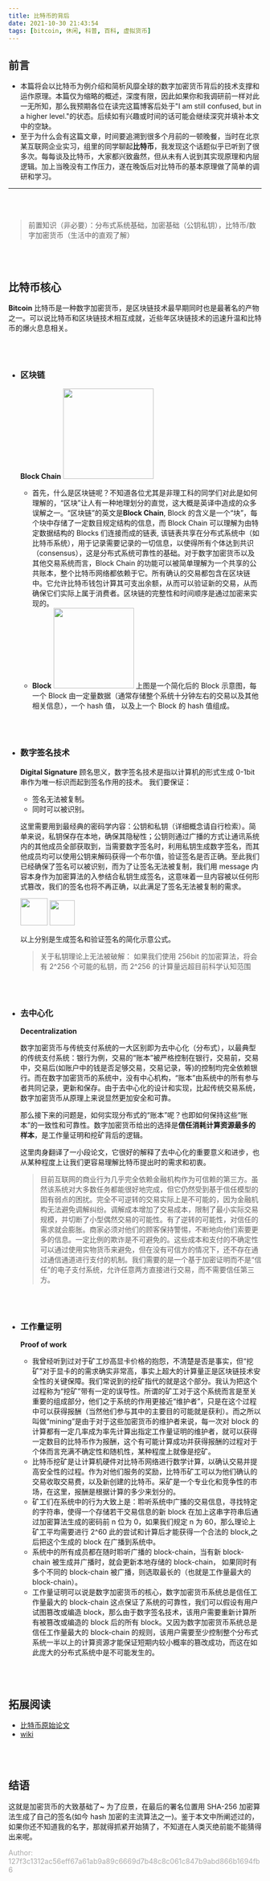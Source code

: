 ```yaml
---
title: 比特币的背后
date: 2021-10-30 21:43:54
tags: [bitcoin, 休闲, 科普, 百科, 虚拟货币]
---
```


## 前言

- 本篇将会以比特币为例介绍和简析风靡全球的数字加密货币背后的技术支撑和运作原理。本篇仅为缩略的概述，深度有限，因此如果你和我调研前一样对此一无所知，那么我预期各位在读完这篇博客后处于"I am still confused, but in a higher level."的状态。后续如有兴趣或时间的话可能会继续深究并填补本文中的空缺。
- 至于为什么会有这篇文章，时间要追溯到很多个月前的一顿晚餐，当时在北京某互联网企业实习，组里的同学聊起**比特币**，我发现这个话题似乎已听到了很多次。每每谈及比特币，大家都兴致盎然，但从未有人说到其实现原理和内层逻辑。加上当晚没有工作压力，遂在晚饭后对比特币的基本原理做了简单的调研和学习。
<!-- more -->

---

<br />
<br />

> 前置知识（非必要）：分布式系统基础，加密基础（公钥私钥），比特币/数字加密货币（生活中的直观了解）

<br />
<br />

## 比特币核心

**Bitcoin**
比特币是一种数字加密货币，是区块链技术最早期同时也是最著名的产物之一。可以说比特币和区块链技术相互成就，近些年区块链技术的迅速升温和比特币的爆火息息相关。

<br />
<br />

- ### 区块链

  **Block Chain**
  <img src="/images/bitcoin/block_chain.png" style="height: 180px; " />

  - 首先，什么是区块链呢？不知道各位尤其是非理工科的同学们对此是如何理解的，“区块”让人有一种地理划分的直觉，这大概是英译中造成的众多误解之一。“区块链”的英文是**Block Chain**, Block 的含义是一个“块”，每个块中存储了一定数目规定结构的信息，而 Block Chain 可以理解为由特定数据结构的 Blocks 们连接而成的链表, 该链表共享在分布式系统中（如比特币系统），用于记录需要记录的一切信息，以使得所有个体达到共识（consensus），这是分布式系统可靠性的基础。对于数字加密货币以及其他交易系统而言，Block Chain 的功能可以被简单理解为一个共享的公共账本，整个比特币网络都依赖于它。所有确认的交易都包含在区块链中。它允许比特币钱包计算其可支出余额，从而可以验证新的交易，从而确保它们实际上属于消费者。区块链的完整性和时间顺序是通过加密来实现的。
  - **Block**
    <img src="/images/bitcoin/block.png" style="height: 160px; " />
    上图是一个简化后的 Block 示意图，每一个 Block 由一定量数据（通常存储整个系统十分钟左右的交易以及其他相关信息），一个 hash 值， 以及上一个 Block 的 hash 值组成。

<br />
<br />

- ### 数字签名技术

  **Digital Signature**
  顾名思义，数字签名技术是指以计算机的形式生成 0-1bit 串作为唯一标识而起到签名作用的技术。
  我们要保证：

  - 签名无法被复制。
  - 同时可以被识别。

  这里需要用到最经典的密码学内容：公钥和私钥（详细概念请自行检索）。简单来说，私钥保存在本地，确保其隐秘性；公钥则通过广播的方式让通讯系统内的其他成员全部获取到，当需要数字签名时，利用私钥生成数字签名，而其他成员均可以使用公钥来解码获得一个布尔值，验证签名是否正确。至此我们已经确保了签名可以被识别，而为了让签名无法被复制，我们用 message 内容本身作为加密算法的入参结合私钥生成签名，这意味着一旦内容被以任何形式篡改，我们的签名也将不再正确，以此满足了签名无法被复制的需求。

  <img src="/images/bitcoin/digital_signature.png" style="height: 54px; " />
  <img src="/images/bitcoin/digital_signature_1.png" style="height: 50px " />

  以上分别是生成签名和验证签名的简化示意公式。

  > 关于私钥理论上无法被破解：
  > 如果我们使用 256bit 的加密算法，将会有 2^256 个可能的私钥，而 2^256 的计算量远超目前科学认知范围

<br />
<br />

- ### 去中心化

  **Decentralization**

  数字加密货币与传统支付系统的一大区别即为去中心化（分布式），以最典型的传统支付系统：银行为例，交易的“账本”被严格控制在银行，交易前，交易中，交易后(如账户中的钱是否足够交易，交易记录，等)的控制均完全依赖银行。而在数字加密货币的系统中，没有中心机构，“账本”由系统中的所有参与者共同记录，更新和保存。由于去中心化的设计和实现，比起传统交易系统，数字加密货币从原理上来说显然更加安全和可靠。

  那么接下来的问题是，如何实现分布式的“账本”呢？也即如何保持这些“账本”的一致性和可靠性。数字加密货币给出的选择是**信任消耗计算资源最多的样本**，是工作量证明和挖矿背后的逻辑。

  这里肉身翻译了一小段论文，它很好的解释了去中心化的重要意义和进步，也从某种程度上让我们更容易理解比特币提出时的需求和初衷。

  > 目前互联网的商业行为几乎完全依赖金融机构作为可信赖的第三方。虽然该系统对大多数任务都能很好地完成，但它仍然受到基于信任模型的固有弱点的困扰。完全不可逆转的交易实际上是不可能的，因为金融机构无法避免调解纠纷。调解成本增加了交易成本，限制了最小实际交易规模，并切断了小型偶然交易的可能性。有了逆转的可能性，对信任的需求就会膨胀。商家必须对他们的顾客保持警惕，不断地向他们索要更多的信息。一定比例的欺诈是不可避免的。这些成本和支付的不确定性可以通过使用实物货币来避免，但在没有可信方的情况下，还不存在通过通信通道进行支付的机制。我们需要的是一个基于加密证明而不是“信任”的电子支付系统，允许任意两方直接进行交易，而不需要信任第三方。

<br />
<br />

- ### 工作量证明

  **Proof of work**

  - 我曾经听到过对于矿工炒高显卡价格的抱怨，不清楚是否是事实，但“挖矿”对于显卡的的需求确实非常高，事实上超大的计算量正是区块链技术安全性的关键保障。我们常说到的挖矿指代的就是这个部分。我认为把这个过程称为“挖矿”带有一定的误导性。所谓的矿工对于这个系统而言是至关重要的组成部分，他们之于系统的作用更接近“维护者”，只是在这个过程中可以获得报酬（当然他们参与其中的主要目的可能就是获利）。而之所以叫做“mining”是由于对于这些加密货币的维护者来说，每一次对 block 的计算都有一定几率成为率先计算出指定工作量证明的维护者，就可以获得一定数目的比特币作为报酬，这个有可能计算成功并获得报酬的过程对于个体而言充满不确定性和随机性，某种程度上就像是挖矿。
    <br />
  - 比特币挖矿是让计算机硬件对比特币网络进行数学计算，以确认交易并提高安全性的过程。作为对他们服务的奖励，比特币矿工可以为他们确认的交易收取交易费，以及新创建的比特币。采矿是一个专业化和竞争性的市场，在这里，报酬是根据计算的多少来划分的。
  - 矿工们在系统中的行为大致上是：聆听系统中广播的交易信息，寻找特定的字符串，使得一个存储若干交易信息的新 block 在加上这串字符串后通过加密算法生成的密码前 n 位为 0，如果我们规定 n 为 60，那么理论上矿工平均需要进行 2^60 此的尝试和计算后才能获得一个合法的 block,之后把这个生成的 block 在广播到系统中。
  - 系统中的所有成员都在随时聆听广播的 block-chain，当有新 block-chain 被生成并广播时，就会更新本地存储的 block-chain， 如果同时有多个不同的 block-chain 被广播，则选取最长的（也就是工作量最大的 block-chain）。
  - 工作量证明可以说是数字加密货币的核心，数字加密货币系统总是信任工作量最大的 block-chain 这点保证了系统的可靠性，我们可以假设有用户试图篡改或编造 block，那么由于数字签名技术，该用户需要重新计算所有被篡改或编造的 block 后的所有 block。又因为数字加密货币系统总是信任工作量最大的 block-chain 的规则，该用户需要至少控制整个分布式系统一半以上的计算资源才能保证短期内较小概率的篡改成功，而这在如此庞大的分布式系统中是不可能发生的。

<br />
<br />

## 拓展阅读

- [比特币原始论文](https://bitcoin.org/bitcoin.pdf)
- [wiki](https://en.wikipedia.org/wiki/Bitcoin)

<br />
<br />

## 结语

这就是加密货币的大致基础了~
为了应景，在最后的署名位置用 SHA-256 加密算法生成了自己的签名(如今 hash 加密的主流算法之一)。鉴于本文中所阐述过的，如果你还不知道我的名字，那就得抓紧开始猜了，不知道在人类灭绝前能不能猜得出来呢。

<div style="color: darkgrey;">Author: 127f3c1312ac56eff67a61ab9a89c6669d7b48c8c061c847b9abd866b1694fb6</div>
